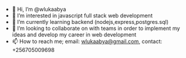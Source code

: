 - 👋 Hi, I’m @wlukaabya
- 👀 I’m interested in javascript full stack web development
- 🌱 I’m currently learning backend (nodejs,express,postgres.sql)
- 💞️ I’m looking to collaborate on with teams in order to implement my ideas and develop my career in web development
- 📫 How to reach me; email: wlukaabya@gmail.com, contact: +256705009698 

<!---
wlukaabya/wlukaabya is a ✨ special ✨ repository because its `README.md` (this file) appears on your GitHub profile.
You can click the Preview link to take a look at your changes.
--->
